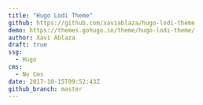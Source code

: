 ```yaml
---
title: "Hugo Lodi Theme"
github: https://github.com/xaviablaza/hugo-lodi-theme
demo: https://themes.gohugo.io/theme/hugo-lodi-theme/
author: Xavi Ablaza
draft: true
ssg:
  - Hugo
cms:
  - No Cms
date: 2017-10-15T09:52:43Z
github_branch: master
---
```


